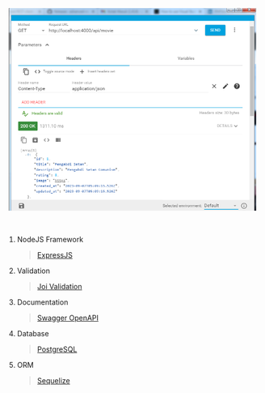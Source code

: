 <p align="center" ><img height="400px" src="https://github.com/perdianto27/xsis-movie/blob/main/ss.png"> </p>
<br>

1. NodeJS Framework
   > [ExpressJS](https://expressjs.com)
2. Validation
   > [Joi Validation](https://joi.dev/)
3. Documentation
   > [Swagger OpenAPI](https://swagger.io/specification/)
4. Database
   > [PostgreSQL](https://www.postgresqltutorial.com/)
5. ORM
   > [Sequelize](https://sequelize.org/)

